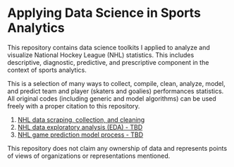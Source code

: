 # Applying Data Science in Sports Analytics

This repository contains data science toolkits I applied to analyze and visualize National Hockey League (NHL) statistics. This includes descriptive, diagnostic, predictive, and prescriptive component in the context of sports analytics.

This is a selection of many ways to collect, compile, clean, analyze, model, and predict team and player (skaters and goalies) performances statistics. All original codes (including generic and model algorithms) can be used freely with a proper citation to this repository.

1. [NHL data scraping, collection, and cleaning](/collection/collection_index.md)
2. [NHL data exploratory analysis (EDA) - TBD]()
3. [NHL game prediction model process - TBD]()

This repository does not claim any ownership of data and represents points of views of organizations or representations mentioned. 
